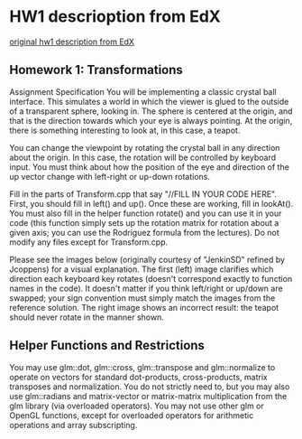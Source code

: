 # HW1 descrioption from EdX
[original hw1 description from EdX](https://courses.edx.org/courses/course-v1:UCSanDiegoX+CSE167x+2T2018/courseware/Unit_1/Homework_1/2?activate_block_id=block-v1%3AUCSanDiegoX%2BCSE167x%2B2T2018%2Btype%40vertical%2Bblock%40vertical_618b5e61d030)


## Homework 1: Transformations
Assignment Specification
You will be implementing a classic crystal ball interface. This simulates a world in which the viewer is glued to the outside of a transparent sphere, looking in. The sphere is centered at the origin, and that is the direction towards which your eye is always pointing. At the origin, there is something interesting to look at, in this case, a teapot.

You can change the viewpoint by rotating the crystal ball in any direction about the origin. In this case, the rotation will be controlled by keyboard input. You must think about how the position of the eye and direction of the up vector change with left-right or up-down rotations.

Fill in the parts of Transform.cpp that say "//FILL IN YOUR CODE HERE". First, you should fill in left() and up(). Once these are working, fill in lookAt(). You must also fill in the helper function rotate() and you can use it in your code (this function simply sets up the rotation matrix for rotation about a given axis; you can use the Rodriguez formula from the lectures). Do not modify any files except for Transform.cpp.

Please see the images below (originally courtesy of "JenkinSD" refined by Jcoppens) for a visual explanation. The first (left) image clarifies which direction each keyboard key rotates (doesn't correspond exactly to function names in the code). It doesn't matter if you think left/right or up/down are swapped; your sign convention must simply match the images from the reference solution. The right image shows an incorrect result: the teapot should never rotate in the manner shown.

[pic1]: https://github.com/LanceKnight/EdX-Computer-Graphics/blob/hw1/hw1-linux_osx/pot_rotations_ok.png
[pic2]: https://github.com/LanceKnight/EdX-Computer-Graphics/blob/hw1/hw1-linux_osx/pot_rotations_bad.png

## Helper Functions and Restrictions
You may use glm::dot, glm::cross, glm::transpose and glm::normalize to operate on vectors for standard dot-products, cross-products, matrix transposes and normalization. You do not strictly need to, but you may also use glm::radians and matrix-vector or matrix-matrix multiplication from the glm library (via overloaded operators). You may not use other glm or OpenGL functions, except for overloaded operators for arithmetic operations and array subscripting.

